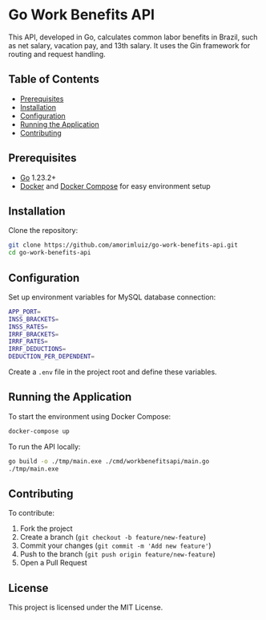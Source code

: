 # Go Work Benefits API

This API, developed in Go, calculates common labor benefits in Brazil, such as net salary, vacation pay, and 13th salary. It uses the Gin framework for routing and request handling.

## Table of Contents

- [Prerequisites](#prerequisites)
- [Installation](#installation)
- [Configuration](#configuration)
- [Running the Application](#running-the-application)
- [Contributing](#contributing)

## Prerequisites

- [Go](https://golang.org/) 1.23.2+
- [Docker](https://www.docker.com/) and [Docker Compose](https://docs.docker.com/compose/) for easy environment setup

## Installation

Clone the repository:

```bash
git clone https://github.com/amorimluiz/go-work-benefits-api.git
cd go-work-benefits-api
```

## Configuration

Set up environment variables for MySQL database connection:

```bash
APP_PORT=
INSS_BRACKETS=
INSS_RATES=
IRRF_BRACKETS=
IRRF_RATES=
IRRF_DEDUCTIONS=
DEDUCTION_PER_DEPENDENT=
```

Create a `.env` file in the project root and define these variables.

## Running the Application

To start the environment using Docker Compose:

```bash
docker-compose up
```

To run the API locally:

```bash
go build -o ./tmp/main.exe ./cmd/workbenefitsapi/main.go
./tmp/main.exe
```

## Contributing

To contribute:

1. Fork the project
2. Create a branch (`git checkout -b feature/new-feature`)
3. Commit your changes (`git commit -m 'Add new feature'`)
4. Push to the branch (`git push origin feature/new-feature`)
5. Open a Pull Request

## License

This project is licensed under the MIT License.
